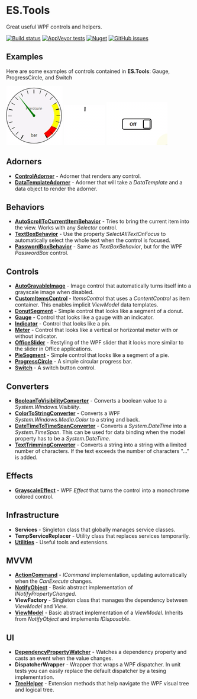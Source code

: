 # ES.Tools
Great useful WPF controls and helpers.

[![Build status](https://ci.appveyor.com/api/projects/status/jd0r84sejxmxysr3?svg=true)](https://ci.appveyor.com/project/pschimmel/es-tools)
[![AppVeyor tests](https://img.shields.io/appveyor/tests/pschimmel/es-tools)](https://ci.appveyor.com/project/pschimmel/es-tool)
[![Nuget](https://img.shields.io/nuget/v/ES.Tools)](https://www.nuget.org/packages/ES.Tools/)
[![GitHub issues](https://img.shields.io/github/issues/pschimmel/es.tools)](https://github.com/pschimmel/ES.Tools/issues)

## Examples
Here are some examples of controls contained in **ES.Tools**: Gauge, ProgressCircle, and Switch

![Gauge example](Documentation/Images/Gauge.gif "Gauge")
![ProgressCircle example](Documentation/Images/IntermediateProgressCircle.gif "ProgressCircle")
![Switch example](Documentation/Images/Switch.gif "Switch")

## Adorners
- [**ControlAdorner**](Documentation/ControlAdorner) - Adorner that renders any control.
- [**DataTemplateAdorner**](Documentation/DataTemplateAdorner) - Adorner that will take a *DataTemplate* and a data object to render the adorner.

## Behaviors
- [**AutoScrollToCurrentItemBehavior**](Documentation/AutoScrollToCurrentItemBehavior) - Tries to bring the current item into the view. Works with any *Selector* control. 
- [**TextBoxBehavior**](Documentation/TextBoxBehavior) - Use the property *SelectAllTextOnFocus* to automatically select the whole text when the control is focused. 
- [**PasswordBoxBehavior**](Documentation/PasswordBoxBehavior) - Same as *TextBoxBehavior*, but for the WPF *PasswordBox* control.
 
## Controls
- [**AutoGrayableImage**](Documentation/AutoGrayableImage) - Image control that automatically turns itself into a grayscale image when disabled.
- [**CustomItemsControl**](Documentation/CustomItemsControl) - *ItemsControl* that uses a *ContentControl* as item container. This enables implicit *ViewModel* data templates.
- [**DonutSegment**](Documentation/DonutSegment) - Simple control that looks like a segment of a donut. 
- [**Gauge**](Documentation/Gauge) - Control that looks like a gauge with an indicator. 
- [**Indicator**](Documentation/Indicator) - Control that looks like a pin. 
- [**Meter**](Documentation/Meter) - Control that looks like a vertical or horizontal meter with or without indicator. 
- [**OfficeSlider**](Documentation/OfficeSlider) - Restyling of the WPF slider that it looks more similar to the slider in Office applications.
- [**PieSegment**](Documentation/PieSegment) - Simple control that looks like a segment of a pie.
- [**ProgressCircle**](Documentation/ProgressCircle) - A simple circular progress bar.
- [**Switch**](Documentation/Switch) - A switch button control.

## Converters
- [**BooleanToVisibilityConverter**](Documentation/Converters) - Converts a boolean value to a *System.Windows.Visibility*.
- [**ColorToStringConverter**](Documentation/Converters) - Converts a WPF *System.Windows.Media.Color* to a string and back.
- [**DateTimeToTimeSpanConverter**](Documentation/Converters) - Converts a *System.DateTime* into a *System.TimeSpan*. This can be used for data binding when the model property has to be a *System.DateTime*.
- [**TextTrimmingConverter**](Documentation/Converters) - Converts a string into a string with a limited number of characters. If the text exceeds the number of characters "..." is added.

## Effects
- [**GrayscaleEffect**](Documentation/GrayscaleEffect) - WPF *Effect* that turns the control into a monochrome colored control.

## Infrastructure
- **Services** - Singleton class that globally manages service classes.
- **TempServiceReplacer** - Utility class that replaces services temporarily.
- [**Utilities**](Documentation/Utilities) - Useful tools and extensions.

## MVVM
- [**ActionCommand**](Documentation/ActionCommand) - *ICommand* implementation, updating automatically when the *CanExecute* changes.
- [**NotifyObject**](Documentation/NotifyObject) - Basic abstract implementation of *INotifyPropertyChanged*.
- **ViewFactory** - Singleton class that manages the dependency between *ViewModel* and *View*.
- [**ViewModel**](Documentation/ViewModel) - Basic abstract implementation of a *ViewModel*. Inherits from *NotifyObject* and implements *IDisposable*.

## UI
- [**DependencyPropertyWatcher**](Documentation/DependencyPropertyWatcher) - Watches a dependency property and casts an event when the value changes.
- **DispatcherWrapper** - Wrapper that wraps a WPF dispatcher. In unit tests you can easily replace the default dispatcher by a tesing implementation.
- [**TreeHelper**](Documentation/TreeHelper) - Extension methods that help navigate the WPF visual tree and logical tree.